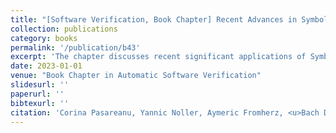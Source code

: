 ```yaml
---
title: "[Software Verification, Book Chapter] Recent Advances in Symbolic Pathfinder."
collection: publications
category: books
permalink: '/publication/b43'
excerpt: 'The chapter discusses recent significant applications of Symbolic Pathfinder, including fuzzing and program repair. JFix and S3 are two particular program repair frameworks developed atop Symbolic Pathfinder, which scale to large programs of 300K lines of code.'
date: 2023-01-01
venue: "Book Chapter in Automatic Software Verification"
slidesurl: ''
paperurl: ''
bibtexurl: ''
citation: 'Corina Pasareanu, Yannic Noller, Aymeric Fromherz, <u>Bach D.X. Le</u>, Wilem Visser, Tevfik Bultan, and William Eiers'
---
```

